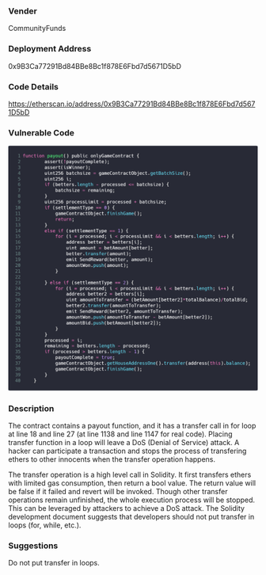 ### Vender

CommunityFunds

### Deployment Address

0x9B3Ca77291Bd84BBe8Bc1f878E6Fbd7d5671D5bD

### Code Details

<https://etherscan.io/address/0x9B3Ca77291Bd84BBe8Bc1f878E6Fbd7d5671D5bD>

### Vulnerable Code

![carbon2](./pic/carbon2.png)

### Description

The contract contains a payout function, and it has a transfer call in for loop at line 18  and line 27 (at line 1138 and line 1147 for real code). Placing transfer function in a loop will leave a DoS (Denial of Service) attack. A hacker can participate a transaction and stops the process of transfering ethers to other innocents when the transfer operation happens.

The transfer operation is a high level call in Solidity. It first transfers ethers with limited gas consumption, then return a bool value. The return value will be false if it failed and revert will be invoked. Though other transfer operations remain unfinished, the whole execution process will be stopped. This can be leveraged by attackers to achieve a DoS attack. The Solidity development document suggests that developers should not put transfer in loops (for, while, etc.).

### Suggestions

Do not put transfer in loops.
